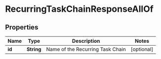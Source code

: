 

# RecurringTaskChainResponseAllOf


## Properties

| Name | Type | Description | Notes |
|------------ | ------------- | ------------- | -------------|
|**id** | **String** | Name of the Recurring Task Chain |  [optional] |



